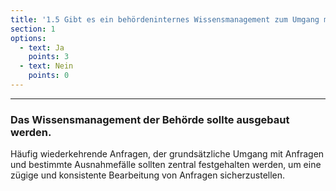 ```yaml
---
title: '1.5 Gibt es ein behördeninternes Wissensmanagement zum Umgang mit IFG-Anfragen?'
section: 1
options:
  - text: Ja
    points: 3
  - text: Nein
    points: 0
---
```


---

### Das Wissensmanagement der Behörde sollte ausgebaut werden.

Häufig wiederkehrende Anfragen, der grundsätzliche Umgang mit Anfragen und bestimmte Ausnahmefälle sollten zentral festgehalten werden, um eine zügige und konsistente Bearbeitung von Anfragen sicherzustellen.
